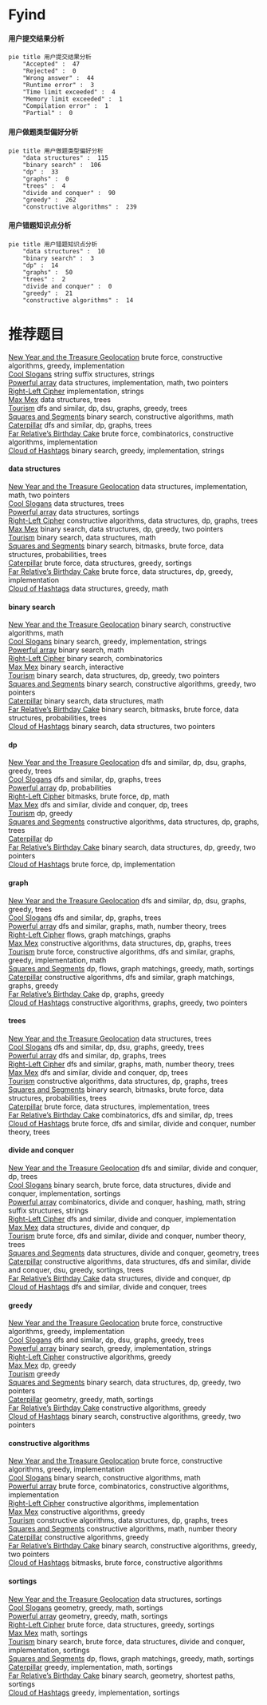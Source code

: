 # Fyind
<!-- tabs:start -->
#### **用户提交结果分析**

```mermaid
pie title 用户提交结果分析
    "Accepted" :  47
    "Rejected" :  0
    "Wrong answer" :  44
    "Runtime error" :  3
    "Time limit exceeded" :  4
    "Memory limit exceeded" :  1
    "Compilation error" :  1
    "Partial" :  0
```
#### **用户做题类型偏好分析**

```mermaid
pie title 用户做题类型偏好分析
    "data structures" :  115
    "binary search" :  106
    "dp" :  33
    "graphs" :  0
    "trees" :  4
    "divide and conquer" :  90
    "greedy" :  262
    "constructive algorithms" :  239
```
#### **用户错题知识点分析**

```mermaid
pie title 用户错题知识点分析
    "data structures" :  10
    "binary search" :  3
    "dp" :  14
    "graphs" :  50
    "trees" :  2
    "divide and conquer" :  0
    "greedy" :  21
    "constructive algorithms" :  14
```
<!-- tabs:end -->
# 推荐题目
[New Year and the Treasure Geolocation](http://codeforces.com/problemset/problem/1091/B)		brute force,
                        constructive algorithms,
                        greedy,
                        implementation		  
[Cool Slogans](http://codeforces.com/problemset/problem/700/E)		string suffix structures,
                        strings		  
[Powerful array](http://codeforces.com/problemset/problem/86/D)		data structures,
                        implementation,
                        math,
                        two pointers		  
[Right-Left Cipher](https://codeforces.com/contest/1087/problem/A)		implementation,
                        strings		  
[Max Mex](http://codeforces.com/problemset/problem/1083/C)		data structures,
                        trees		  
[Tourism](http://codeforces.com/problemset/problem/1220/E)		dfs and similar,
                        dp,
                        dsu,
                        graphs,
                        greedy,
                        trees		  
[Squares and Segments](http://codeforces.com/problemset/problem/1099/B)		binary search,
                        constructive algorithms,
                        math		  
[Caterpillar](http://codeforces.com/problemset/problem/51/F)		dfs and similar,
                        dp,
                        graphs,
                        trees		  
[Far Relative’s Birthday Cake](http://codeforces.com/problemset/problem/629/A)		brute force,
                        combinatorics,
                        constructive algorithms,
                        implementation		  
[Cloud of Hashtags](http://codeforces.com/problemset/problem/777/D)		binary search,
                        greedy,
                        implementation,
                        strings		  
<!-- tabs:start -->
#### **data structures**
[New Year and the Treasure Geolocation](http://codeforces.com/problemset/problem/86/D)		data structures,
                        implementation,
                        math,
                        two pointers		  
[Cool Slogans](http://codeforces.com/problemset/problem/1083/C)		data structures,
                        trees		  
[Powerful array](http://codeforces.com/problemset/problem/12/D)		data structures,
                        sortings		  
[Right-Left Cipher](http://codeforces.com/problemset/problem/1495/F)		constructive algorithms,
                        data structures,
                        dp,
                        graphs,
                        trees		  
[Max Mex](http://codeforces.com/problemset/problem/1492/C)		binary search,
                        data structures,
                        dp,
                        greedy,
                        two pointers		  
[Tourism](http://codeforces.com/problemset/problem/1490/G)		binary search,
                        data structures,
                        math		  
[Squares and Segments](http://codeforces.com/problemset/problem/1479/D)		binary search,
                        bitmasks,
                        brute force,
                        data structures,
                        probabilities,
                        trees		  
[Caterpillar](http://codeforces.com/problemset/problem/1497/A)		brute force,
                        data structures,
                        greedy,
                        sortings		  
[Far Relative’s Birthday Cake](http://codeforces.com/problemset/problem/1491/C)		brute force,
                        data structures,
                        dp,
                        greedy,
                        implementation		  
[Cloud of Hashtags](http://codeforces.com/problemset/problem/1492/B)		data structures,
                        greedy,
                        math		  
#### **binary search**
[New Year and the Treasure Geolocation](http://codeforces.com/problemset/problem/1099/B)		binary search,
                        constructive algorithms,
                        math		  
[Cool Slogans](http://codeforces.com/problemset/problem/777/D)		binary search,
                        greedy,
                        implementation,
                        strings		  
[Powerful array](https://codeforces.com/contest/801/problem/C)		binary search,
                        math		  
[Right-Left Cipher](http://codeforces.com/problemset/problem/201/E)		binary search,
                        combinatorics		  
[Max Mex](https://codeforces.com/contest/1011/problem/D)		binary search,
                        interactive		  
[Tourism](http://codeforces.com/problemset/problem/1492/C)		binary search,
                        data structures,
                        dp,
                        greedy,
                        two pointers		  
[Squares and Segments](http://codeforces.com/problemset/problem/1463/D)		binary search,
                        constructive algorithms,
                        greedy,
                        two pointers		  
[Caterpillar](http://codeforces.com/problemset/problem/1490/G)		binary search,
                        data structures,
                        math		  
[Far Relative’s Birthday Cake](http://codeforces.com/problemset/problem/1479/D)		binary search,
                        bitmasks,
                        brute force,
                        data structures,
                        probabilities,
                        trees		  
[Cloud of Hashtags](http://codeforces.com/problemset/problem/1436/E)		binary search,
                        data structures,
                        two pointers		  
#### **dp**
[New Year and the Treasure Geolocation](http://codeforces.com/problemset/problem/1220/E)		dfs and similar,
                        dp,
                        dsu,
                        graphs,
                        greedy,
                        trees		  
[Cool Slogans](http://codeforces.com/problemset/problem/51/F)		dfs and similar,
                        dp,
                        graphs,
                        trees		  
[Powerful array](http://codeforces.com/problemset/problem/1172/C2)		dp,
                        probabilities		  
[Right-Left Cipher](http://codeforces.com/problemset/problem/510/D)		bitmasks,
                        brute force,
                        dp,
                        math		  
[Max Mex](http://codeforces.com/problemset/problem/337/D)		dfs and similar,
                        divide and conquer,
                        dp,
                        trees		  
[Tourism](http://codeforces.com/problemset/problem/1469/B)		dp,
                        greedy		  
[Squares and Segments](http://codeforces.com/problemset/problem/1495/F)		constructive algorithms,
                        data structures,
                        dp,
                        graphs,
                        trees		  
[Caterpillar](http://codeforces.com/problemset/problem/729/F)		dp		  
[Far Relative’s Birthday Cake](http://codeforces.com/problemset/problem/1492/C)		binary search,
                        data structures,
                        dp,
                        greedy,
                        two pointers		  
[Cloud of Hashtags](https://codeforces.com/contest/1457/problem/C)		brute force,
                        dp,
                        implementation		  
#### **graph**
[New Year and the Treasure Geolocation](http://codeforces.com/problemset/problem/1220/E)		dfs and similar,
                        dp,
                        dsu,
                        graphs,
                        greedy,
                        trees		  
[Cool Slogans](http://codeforces.com/problemset/problem/51/F)		dfs and similar,
                        dp,
                        graphs,
                        trees		  
[Powerful array](http://codeforces.com/problemset/problem/842/C)		dfs and similar,
                        graphs,
                        math,
                        number theory,
                        trees		  
[Right-Left Cipher](http://codeforces.com/problemset/problem/1139/E)		flows,
                        graph matchings,
                        graphs		  
[Max Mex](http://codeforces.com/problemset/problem/1495/F)		constructive algorithms,
                        data structures,
                        dp,
                        graphs,
                        trees		  
[Tourism](http://codeforces.com/problemset/problem/1487/C)		brute force,
                        constructive algorithms,
                        dfs and similar,
                        graphs,
                        greedy,
                        implementation,
                        math		  
[Squares and Segments](http://codeforces.com/problemset/problem/1437/C)		dp,
                        flows,
                        graph matchings,
                        greedy,
                        math,
                        sortings		  
[Caterpillar](http://codeforces.com/problemset/problem/1470/D)		constructive algorithms,
                        dfs and similar,
                        graph matchings,
                        graphs,
                        greedy		  
[Far Relative’s Birthday Cake](http://codeforces.com/problemset/problem/1476/C)		dp,
                        graphs,
                        greedy		  
[Cloud of Hashtags](http://codeforces.com/problemset/problem/1304/D)		constructive algorithms,
                        graphs,
                        greedy,
                        two pointers		  
#### **trees**
[New Year and the Treasure Geolocation](http://codeforces.com/problemset/problem/1083/C)		data structures,
                        trees		  
[Cool Slogans](http://codeforces.com/problemset/problem/1220/E)		dfs and similar,
                        dp,
                        dsu,
                        graphs,
                        greedy,
                        trees		  
[Powerful array](http://codeforces.com/problemset/problem/51/F)		dfs and similar,
                        dp,
                        graphs,
                        trees		  
[Right-Left Cipher](http://codeforces.com/problemset/problem/842/C)		dfs and similar,
                        graphs,
                        math,
                        number theory,
                        trees		  
[Max Mex](http://codeforces.com/problemset/problem/337/D)		dfs and similar,
                        divide and conquer,
                        dp,
                        trees		  
[Tourism](http://codeforces.com/problemset/problem/1495/F)		constructive algorithms,
                        data structures,
                        dp,
                        graphs,
                        trees		  
[Squares and Segments](http://codeforces.com/problemset/problem/1479/D)		binary search,
                        bitmasks,
                        brute force,
                        data structures,
                        probabilities,
                        trees		  
[Caterpillar](http://codeforces.com/problemset/problem/1511/C)		brute force,
                        data structures,
                        implementation,
                        trees		  
[Far Relative’s Birthday Cake](http://codeforces.com/problemset/problem/1499/F)		combinatorics,
                        dfs and similar,
                        dp,
                        trees		  
[Cloud of Hashtags](http://codeforces.com/problemset/problem/1491/E)		brute force,
                        dfs and similar,
                        divide and conquer,
                        number theory,
                        trees		  
#### **divide and conquer**
[New Year and the Treasure Geolocation](http://codeforces.com/problemset/problem/337/D)		dfs and similar,
                        divide and conquer,
                        dp,
                        trees		  
[Cool Slogans](http://codeforces.com/problemset/problem/1461/D)		binary search,
                        brute force,
                        data structures,
                        divide and conquer,
                        implementation,
                        sortings		  
[Powerful array](http://codeforces.com/problemset/problem/1466/G)		combinatorics,
                        divide and conquer,
                        hashing,
                        math,
                        string suffix structures,
                        strings		  
[Right-Left Cipher](http://codeforces.com/problemset/problem/1490/D)		dfs and similar,
                        divide and conquer,
                        implementation		  
[Max Mex](https://codeforces.com/contest/1483/problem/C)		data structures,
                        divide and conquer,
                        dp		  
[Tourism](http://codeforces.com/problemset/problem/1491/E)		brute force,
                        dfs and similar,
                        divide and conquer,
                        number theory,
                        trees		  
[Squares and Segments](http://codeforces.com/problemset/problem/1303/G)		data structures,
                        divide and conquer,
                        geometry,
                        trees		  
[Caterpillar](http://codeforces.com/problemset/problem/1494/D)		constructive algorithms,
                        data structures,
                        dfs and similar,
                        divide and conquer,
                        dsu,
                        greedy,
                        sortings,
                        trees		  
[Far Relative’s Birthday Cake](http://codeforces.com/problemset/problem/1482/E)		data structures,
                        divide and conquer,
                        dp		  
[Cloud of Hashtags](http://codeforces.com/problemset/problem/566/C)		dfs and similar,
                        divide and conquer,
                        trees		  
#### **greedy**
[New Year and the Treasure Geolocation](http://codeforces.com/problemset/problem/1091/B)		brute force,
                        constructive algorithms,
                        greedy,
                        implementation		  
[Cool Slogans](http://codeforces.com/problemset/problem/1220/E)		dfs and similar,
                        dp,
                        dsu,
                        graphs,
                        greedy,
                        trees		  
[Powerful array](http://codeforces.com/problemset/problem/777/D)		binary search,
                        greedy,
                        implementation,
                        strings		  
[Right-Left Cipher](http://codeforces.com/problemset/problem/1144/D)		constructive algorithms,
                        greedy		  
[Max Mex](http://codeforces.com/problemset/problem/1469/B)		dp,
                        greedy		  
[Tourism](http://codeforces.com/problemset/problem/1148/A)		greedy		  
[Squares and Segments](http://codeforces.com/problemset/problem/1492/C)		binary search,
                        data structures,
                        dp,
                        greedy,
                        two pointers		  
[Caterpillar](https://codeforces.com/contest/1496/problem/C)		geometry,
                        greedy,
                        math,
                        sortings		  
[Far Relative’s Birthday Cake](http://codeforces.com/problemset/problem/1493/A)		constructive algorithms,
                        greedy		  
[Cloud of Hashtags](http://codeforces.com/problemset/problem/1463/D)		binary search,
                        constructive algorithms,
                        greedy,
                        two pointers		  
#### **constructive algorithms**
[New Year and the Treasure Geolocation](http://codeforces.com/problemset/problem/1091/B)		brute force,
                        constructive algorithms,
                        greedy,
                        implementation		  
[Cool Slogans](http://codeforces.com/problemset/problem/1099/B)		binary search,
                        constructive algorithms,
                        math		  
[Powerful array](http://codeforces.com/problemset/problem/629/A)		brute force,
                        combinatorics,
                        constructive algorithms,
                        implementation		  
[Right-Left Cipher](http://codeforces.com/problemset/problem/1513/A)		constructive algorithms,
                        implementation		  
[Max Mex](http://codeforces.com/problemset/problem/1144/D)		constructive algorithms,
                        greedy		  
[Tourism](http://codeforces.com/problemset/problem/1495/F)		constructive algorithms,
                        data structures,
                        dp,
                        graphs,
                        trees		  
[Squares and Segments](http://codeforces.com/problemset/problem/1366/D)		constructive algorithms,
                        math,
                        number theory		  
[Caterpillar](http://codeforces.com/problemset/problem/1493/A)		constructive algorithms,
                        greedy		  
[Far Relative’s Birthday Cake](http://codeforces.com/problemset/problem/1463/D)		binary search,
                        constructive algorithms,
                        greedy,
                        two pointers		  
[Cloud of Hashtags](https://codeforces.com/contest/1456/problem/B)		bitmasks,
                        brute force,
                        constructive algorithms		  
#### **sortings**
[New Year and the Treasure Geolocation](http://codeforces.com/problemset/problem/12/D)		data structures,
                        sortings		  
[Cool Slogans](https://codeforces.com/contest/1496/problem/C)		geometry,
                        greedy,
                        math,
                        sortings		  
[Powerful array](http://codeforces.com/problemset/problem/1495/A)		geometry,
                        greedy,
                        math,
                        sortings		  
[Right-Left Cipher](http://codeforces.com/problemset/problem/1497/A)		brute force,
                        data structures,
                        greedy,
                        sortings		  
[Max Mex](http://codeforces.com/problemset/problem/1427/A)		math,
                        sortings		  
[Tourism](http://codeforces.com/problemset/problem/1461/D)		binary search,
                        brute force,
                        data structures,
                        divide and conquer,
                        implementation,
                        sortings		  
[Squares and Segments](http://codeforces.com/problemset/problem/1437/C)		dp,
                        flows,
                        graph matchings,
                        greedy,
                        math,
                        sortings		  
[Caterpillar](http://codeforces.com/problemset/problem/1473/A)		greedy,
                        implementation,
                        math,
                        sortings		  
[Far Relative’s Birthday Cake](http://codeforces.com/problemset/problem/1486/B)		binary search,
                        geometry,
                        shortest paths,
                        sortings		  
[Cloud of Hashtags](http://codeforces.com/problemset/problem/1480/B)		greedy,
                        implementation,
                        sortings		  
<!-- tabs:end -->
